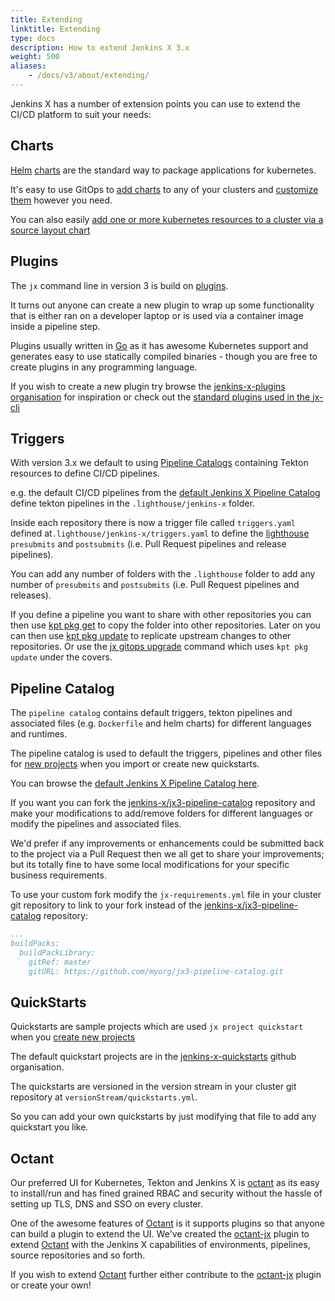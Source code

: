 ```yaml
---
title: Extending
linktitle: Extending
type: docs
description: How to extend Jenkins X 3.x 
weight: 500
aliases: 
    - /docs/v3/about/extending/
---
```


Jenkins X has a number of extension points you can use to extend the CI/CD platform to suit your needs:

## Charts

[Helm](https://helm.sh/) [charts](https://helm.sh/docs/topics/charts/) are the standard way to package applications for kubernetes.

It's easy to use GitOps to [add charts](/docs/v3/develop/apps/#adding-charts) to any of your clusters and [customize them](/docs/v3/develop/apps/#customising-charts) however you need.


You can also easily [add one or more kubernetes resources to a cluster via a source layout chart](/docs/v3/develop/apps/#adding-resources)
    

## Plugins

The `jx` command line in version 3 is build on [plugins](https://github.com/jenkins-x/jx-cli#plugins).

It turns out anyone can create a new plugin to wrap up some functionality that is either ran on a developer laptop or is used via a container image inside a pipeline step.

Plugins usually written in [Go](https://golang.org/) as it has awesome Kubernetes support and generates easy to use statically compiled binaries - though you are free to create plugins in any programming language.

If you wish to create a new plugin try browse the [jenkins-x-plugins organisation](https://github.com/jenkins-x-plugins) for inspiration or check out the [standard plugins used in the jx-cli](https://github.com/jenkins-x/jx-cli#plugins)

## Triggers

With version 3.x we default to using [Pipeline Catalogs](/docs/v3/develop/pipeline-catalog/) containing Tekton resources to define CI/CD pipelines.

e.g. the default CI/CD pipelines from the [default Jenkins X Pipeline Catalog](https://github.com/jenkins-x/jx3-pipeline-catalog/tree/master/packs) define tekton pipelines in the `.lighthouse/jenkins-x` folder.

Inside each repository there is now a trigger file called `triggers.yaml` defined at`.lighthouse/jenkins-x/triggers.yaml` to define the [lighthouse](https://github.com/jenkins-x/lighthouse) `presubmits` and `postsubmits` (i.e. Pull Request pipelines and release pipelines).

You can add any number of folders with the `.lighthouse` folder to add any number of `presubmits` and `postsubmits` (i.e. Pull Request pipelines and releases).

If you define a pipeline you want to share with other repositories you can then use [kpt pkg get](https://googlecontainertools.github.io/kpt/reference/pkg/get/) to copy the folder into other repositories. Later on you can then use [kpt pkg update](https://googlecontainertools.github.io/kpt/reference/pkg/update/) to replicate upstream changes to other repositories. Or use the [jx gitops upgrade](/docs/v3/guides/upgrade/#cluster) command which uses `kpt pkg update` under the covers.

## Pipeline Catalog

The `pipeline catalog` contains default triggers, tekton pipelines and associated files (e.g. `Dockerfile` and helm charts) for different languages and runtimes.

The pipeline catalog is used to default the triggers, pipelines and other files for [new projects](/docs/v3/develop/create-project/) when you import or create new quickstarts.

You can browse the [default Jenkins X Pipeline Catalog here](https://github.com/jenkins-x/jx3-pipeline-catalog/tree/master/packs).

If you want you can fork the [jenkins-x/jx3-pipeline-catalog](https://github.com/jenkins-x/jx3-pipeline-catalog) repository and make your modifications to add/remove folders for different languages or modify the pipelines and associated files.

We'd prefer if any improvements or enhancements could be submitted back to the project via a Pull Request then we all get to share your improvements; but its totally fine to have some local modifications for your specific business requirements. 

To use your custom fork modify the `jx-requirements.yml` file in your cluster git repository to link to your fork instead of the  [jenkins-x/jx3-pipeline-catalog](https://github.com/jenkins-x/jx3-pipeline-catalog) repository:

```yaml 
...
buildPacks:
  buildPackLibrary:
    gitRef: master
    gitURL: https://github.com/myorg/jx3-pipeline-catalog.git
```  


## QuickStarts

Quickstarts are sample projects which are used `jx project quickstart` when you [create new projects](/docs/v3/develop/create-project/)

The default quickstart projects are in the [jenkins-x-quickstarts](https://github.com/jenkins-x-quickstarts/) github organisation.

The quickstarts are versioned in the version stream in your cluster git repository at `versionStream/quickstarts.yml`.

So you can add your own quickstarts by just modifying that file to add any quickstart you like. 

## Octant

Our preferred UI for Kubernetes, Tekton and Jenkins X is [octant](/docs/v3/develop/ui/octant) as its easy to install/run and has fined grained RBAC and security without the hassle of setting up TLS, DNS and SSO on every cluster.

One of the awesome features of [Octant](https://octant.dev/) is it supports plugins so that anyone can build a plugin to extend the UI. We've created the [octant-jx](https://github.com/jenkins-x/octant-jx) plugin to extend [Octant](https://octant.dev/) with the Jenkins X capabilities of environments, pipelines, source repositories and so forth. 

If you wish to extend [Octant](https://octant.dev/) further either contribute to the [octant-jx](https://github.com/jenkins-x/octant-jx) plugin or create your own!

